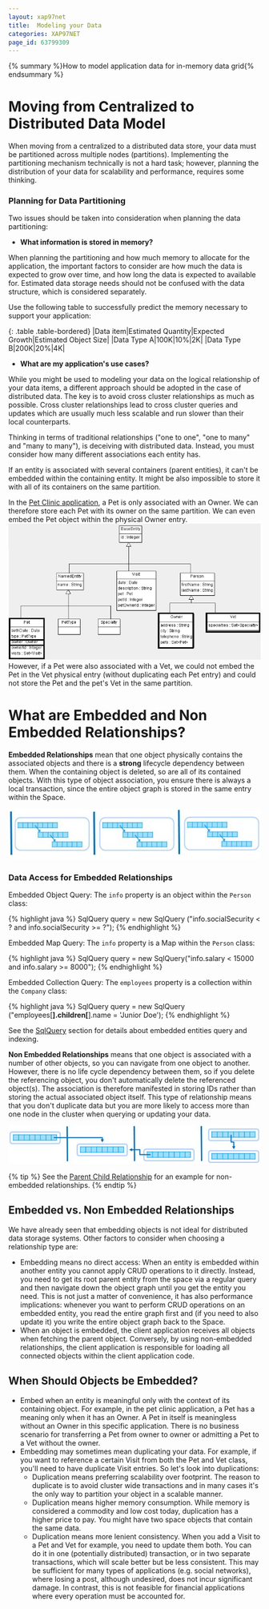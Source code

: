 ```yaml
---
layout: xap97net
title:  Modeling your Data
categories: XAP97NET
page_id: 63799309
---
```


{% summary %}How to model application data for in-memory data grid{% endsummary %}

# Moving from Centralized to Distributed Data Model

When moving from a centralized to a distributed data store, your data must be partitioned across multiple nodes (partitions). Implementing the partitioning mechanism technically is not a hard task; however, planning the distribution of your data for scalability and performance, requires some thinking.

### Planning for Data Partitioning

Two issues should be taken into consideration when planning the data partitioning:

- **What information is stored in memory?**

When planning the partitioning and how much memory to allocate for the application, the important factors to consider are how much the data is expected to grow over time, and how long the data is expected to available for. Estimated data storage needs should not be confused with the data structure, which is considered separately.

Use the following table to successfully predict the memory necessary to support your application:

{: .table .table-bordered}
|Data item|Estimated Quantity|Expected Growth|Estimated Object Size|
|Data Type A|100K|10%|2K|
|Data Type B|200K|20%|4K|

- **What are my application's use cases?**

While you might be used to modeling your data on the logical relationship of your data items, a different approach should be adopted in the case of distributed data. The key is to avoid cross cluster relationships as much as possible. Cross cluster relationships lead to cross cluster queries and updates which are usually much less scalable and run slower than their local counterparts.

Thinking in terms of traditional relationships ("one to one", "one to many" and "many to many"), is deceiving with distributed data. Instead, you must consider how many different associations each entity has.

If an entity is associated with several containers (parent entities), it can't be embedded within the containing entity. It might be also impossible to store it with all of its containers on the same partition.

In the [Pet Clinic application](http://www.openspaces.org/display/DAE/GigaSpaces+PetClinic), a Pet is only associated with an Owner. We can therefore store each Pet with its owner on the same partition. We can even embed the Pet object within the physical Owner entry.
![petclinic_class_model.gif](/attachment_files/xap97net/petclinic_class_model.gif)
However, if a Pet were also associated with a Vet, we could not embed the Pet in the Vet physical entry (without duplicating each Pet entry) and could not store the Pet and the pet's Vet in the same partition.

# What are Embedded and Non Embedded Relationships?

**Embedded Relationships** mean that one object physically contains the associated objects and there is a **strong** lifecycle dependency between them. When the containing object is deleted, so are all of  its contained objects. With this type of object association, you ensure there is always a local transaction, since the entire object graph is stored in the same entry within the Space.

![model_embed.jpg](/attachment_files/xap97net/model_embed.jpg)

### Data Access for Embedded Relationships

Embedded Object Query: The `info` property is an object within the `Person` class:

{% highlight java %}
SqlQuery<Person> query = new SqlQuery<Person>
	("info.socialSecurity < ? and info.socialSecurity >= ?");
{% endhighlight %}

Embedded Map Query: The `info` property is a Map within the `Person` class:

{% highlight java %}
SqlQuery<Person> query =
new SqlQuery<Person>("info.salary < 15000 and info.salary >= 8000");
{% endhighlight %}

Embedded Collection Query: The `employees` property is a collection within the `Company` class:

{% highlight java %}
SqlQuery<Company> query =
	new SqlQuery<Company>
	("employees[**].children[**].name = 'Junior Doe');
{% endhighlight %}

See the [SqlQuery](./sqlquery.html) section for details about embedded entities query and indexing.

**Non Embedded Relationships** means that one object is associated with a number of other objects, so you can navigate from one object to another. However, there is no life cycle dependency between them, so if you delete the referencing object, you don't automatically delete the referenced object(s). The association is therefore manifested in storing IDs rather than storing the actual associated object itself. This type of relationship means that you don't duplicate data but you are more likely to access more than one node in the cluster when querying or updating your data.

![model_non_embed.jpg](/attachment_files/xap97net/model_non_embed.jpg)

{% tip %}
See the [Parent Child Relationship](/xap97/parent-child-relationship.html) for an example for non-embedded relationships.
{% endtip %}

## Embedded vs. Non Embedded Relationships

We have already seen that embedding objects is not ideal for distributed data storage systems. Other factors to consider when choosing a relationship type are:

- Embedding means no direct access: When an entity is embedded within another entity you cannot apply CRUD operations to it directly. Instead, you need to get its root parent entity from the space via a regular query and then navigate down the object graph until you get the entity you need. This is not just a matter of convenience, it has also performance implications: whenever you want to perform CRUD operations on an embedded entity, you read the entire graph first and (if you need to also update it) you write the entire object graph back to the Space.
- When an object is embedded, the client application receives all objects when fetching the parent object. Conversely, by using non-embedded relationships, the client application is responsible for loading all connected objects within the client application code.

##  When Should Objects be Embedded?

- Embed when an entity is meaningful only with the context of its containing object. For example, in the pet clinic application, a Pet has a meaning only when it has an Owner. A Pet in itself is meaningless without an Owner in this specific application. There is no business scenario for transferring a Pet from owner to owner or admitting a Pet to a Vet without the owner.
- Embedding may sometimes mean duplicating your data. For example, if you want to reference a certain Visit from both the Pet and Vet class, you'll need to have duplicate Visit entries. So let's look into duplications:
    - Duplication means preferring scalability over footprint. The reason to duplicate is to avoid cluster wide transactions and in many cases it's the only way to partition your object in a scalable manner.
    - Duplication means higher memory consumption. While memory is considered a commodity and low cost today, duplication has a higher price to pay. You might have two space objects that contain the same data.
    - Duplication means more lenient consistency. When you add a Visit to a Pet and Vet for example, you need to update them both. You can do it in one (potentially distributed) transaction, or in two separate transactions, which will scale better but be less consistent. This may be sufficient for many types of applications (e.g. social networks), where losing a post, although undesired, does not incur significant damage. In contrast, this is not feasible for financial applications where every operation must be accounted for.

